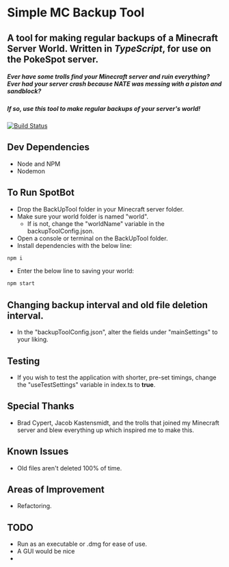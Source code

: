 # Simple MC Backup Tool
## A tool for making regular backups of a Minecraft Server World. Written in _TypeScript_, for use on the PokeSpot server. 
##### Ever have some trolls find your Minecraft server and ruin everything? Ever had your server crash because NATE was messing with a piston and sandblock? 
##### If so, use this tool to make regular backups of your server's world!

[![Build Status](https://travis-ci.org/joemccann/dillinger.svg?branch=master)](https://travis-ci.org/joemccann/dillinger)

## Dev Dependencies
- Node and NPM
- Nodemon

## To Run SpotBot
- Drop the BackUpTool folder in your Minecraft server folder.
- Make sure your world folder is named "world".
    - If is not, change the "worldName" variable in the backupToolConfig.json.
- Open a console or terminal on the BackUpTool folder.
- Install dependencies with the below line:
```sh
npm i
```
- Enter the below line to saving your world:
```sh
npm start
```

## Changing backup interval and old file deletion interval.
- In the "backupToolConfig.json", alter the fields under "mainSettings" to your liking.

## Testing
- If you wish to test the application with shorter, pre-set timings, change the "useTestSettings" variable in index.ts to **true**.

## Special Thanks
- Brad Cypert, Jacob Kastensmidt, and the trolls that joined my Minecraft server and blew everything up which inspired me to make this.

## Known Issues
- Old files aren't deleted 100% of time.

## Areas of Improvement
- Refactoring.

## TODO
- Run as an executable or .dmg for ease of use.
- A GUI would be nice
- 
